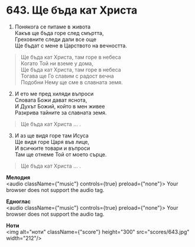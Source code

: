 # 643. Ще бъда кат Христа  

1. Понякога се питаме в живота  
Какъв ще бъда горе след смъртта,  
Греховните следи дали все още  
Ще бъдат с мене в Царството на вечността.  

> Ще бъда кат Христа, там горе в небеса  
> Когато Той ни вземе у дома,  
> Ще бъда кат Христа, там горе в небеса  
> Тогава ще Го славим с радост вечна  
> Подобни Нему ще сме в славната земя.  

2. И ето ме пред хиляди въпроси  
Словата Божи дават яснота,  
И Духът Божий, който в мен живее  
Разкрива тайните за славната земя.  

> Ще бъда кат Христа ... .  

3. И аз ще видя горе там Исуса  
Ще видя горе Царя във лице,  
И всичките товари и въпроси  
Там ще отнеме Той от моето сърце.  

> Ще бъда кат Христа ... .  

__Мелодия__  
<audio className={"music"} controls={true} preload={"none"}><source src="mp3/643.mp3" type="audio/mpeg"/>
Your browser does not support the audio tag.
</audio>  

__Едноглас__  
<audio className={"music"} controls={true} preload={"none"}><source src="transp/643.mp3" type="audio/mpeg"/>
Your browser does not support the audio tag.
</audio>  

__Ноти__  
<img alt="ноти" className={"score"} height="300" src="scores/643.jpg" width="212"/>
